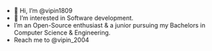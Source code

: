 - 👋 Hi, I’m @vipin1809
- 👀 I’m interested in Software development.
- I’m an Open-Source enthusiast & a junior pursuing my Bachelors in Computer Science & Engineering.
- Reach me to @vipin_2004

<!---
vipin1809/vipin1809 is a ✨ special ✨ repository because its `README.md` (this file) appears on your GitHub profile.
You can click the Preview link to take a look at your changes.
--->
